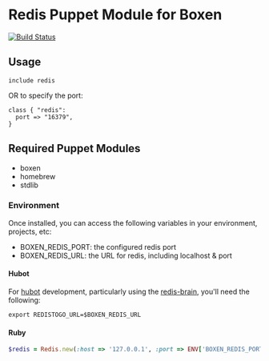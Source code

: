 # Redis Puppet Module for Boxen

[![Build Status](https://travis-ci.org/mnussbaum/puppet-redis.png?branch=master)](https://travis-ci.org/mnussbaum/puppet-redis)

## Usage

```puppet
include redis
```

OR to specify the port:

```puppet
class { "redis":
  port => "16379",
}
```

## Required Puppet Modules

* boxen
* homebrew
* stdlib

### Environment

Once installed, you can access the following variables in your environment, projects, etc:

* BOXEN_REDIS_PORT: the configured redis port
* BOXEN_REDIS_URL: the URL for redis, including localhost & port

#### Hubot

For [hubot](https://github.com/github/hubot) development, particularly using the [redis-brain](https://github.com/github/hubot-scripts/blob/master/src/scripts/redis-brain.coffee), you'll need the following:

```shell
export REDISTOGO_URL=$BOXEN_REDIS_URL
```

#### Ruby

```ruby
$redis = Redis.new(:host => '127.0.0.1', :port => ENV['BOXEN_REDIS_PORT'] || '6379'
```
